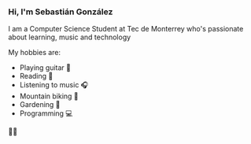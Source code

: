 ### Hi, I'm Sebastián González
 I am a Computer Science Student at Tec de Monterrey who's passionate about learning, music and technology
 
 My hobbies are:
 - Playing guitar 🎸
 - Reading 📖
 - Listening to music 🎧
 - Mountain biking 🚵
 - Gardening 🌱
 - Programming 💻

🎷🐸
